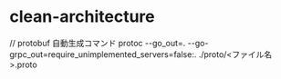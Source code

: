 # clean-architecture

// protobuf 自動生成コマンド
protoc --go_out=. --go-grpc_out=require_unimplemented_servers=false:. ./proto/<ファイル名>.proto
